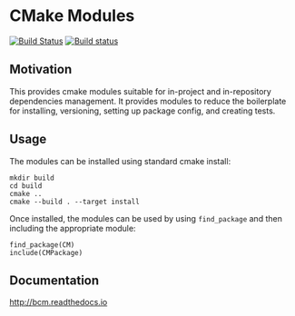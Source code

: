 CMake Modules
============= 
[![Build Status](https://travis-ci.com/BoostCMake/cmake_modules.svg?branch=master)](https://travis-ci.com/BoostCMake/cmake_modules) [![Build status](https://ci.appveyor.com/api/projects/status/f3qe31c4hd7iwumn/branch/master?svg=true)](https://ci.appveyor.com/project/nemo1369/cmake-modules/branch/master)

Motivation
----------

This provides cmake modules suitable for in-project and in-repository dependencies management. It provides modules to reduce the boilerplate for installing, versioning, setting up package config, and creating tests.

Usage
-----

The modules can be installed using standard cmake install:

    mkdir build
    cd build
    cmake ..
    cmake --build . --target install

Once installed, the modules can be used by using `find_package` and then including the appropriate module:

    find_package(CM)
    include(CMPackage)

Documentation
-------------

http://bcm.readthedocs.io

